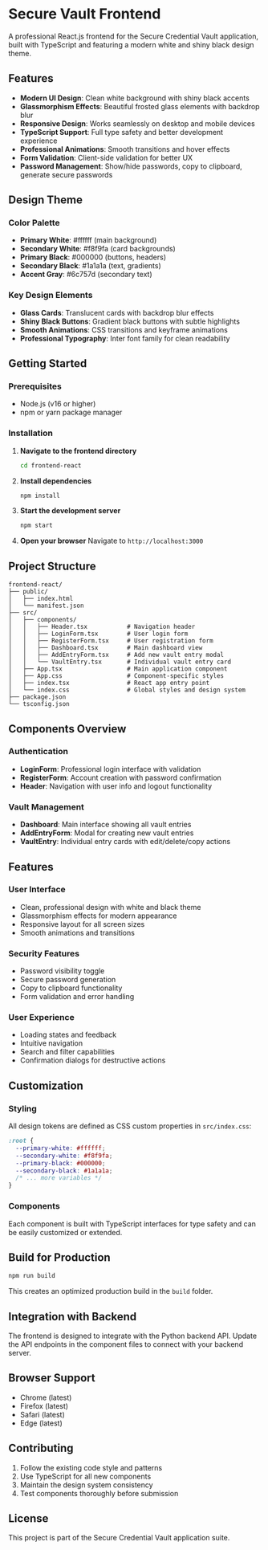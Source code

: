 # Secure Vault Frontend

A professional React.js frontend for the Secure Credential Vault application, built with TypeScript and featuring a modern white and shiny black design theme.

## Features

- **Modern UI Design**: Clean white background with shiny black accents
- **Glassmorphism Effects**: Beautiful frosted glass elements with backdrop blur
- **Responsive Design**: Works seamlessly on desktop and mobile devices
- **TypeScript Support**: Full type safety and better development experience
- **Professional Animations**: Smooth transitions and hover effects
- **Form Validation**: Client-side validation for better UX
- **Password Management**: Show/hide passwords, copy to clipboard, generate secure passwords

## Design Theme

### Color Palette
- **Primary White**: #ffffff (main background)
- **Secondary White**: #f8f9fa (card backgrounds)
- **Primary Black**: #000000 (buttons, headers)
- **Secondary Black**: #1a1a1a (text, gradients)
- **Accent Gray**: #6c757d (secondary text)

### Key Design Elements
- **Glass Cards**: Translucent cards with backdrop blur effects
- **Shiny Black Buttons**: Gradient black buttons with subtle highlights
- **Smooth Animations**: CSS transitions and keyframe animations
- **Professional Typography**: Inter font family for clean readability

## Getting Started

### Prerequisites
- Node.js (v16 or higher)
- npm or yarn package manager

### Installation

1. **Navigate to the frontend directory**
   ```bash
   cd frontend-react
   ```

2. **Install dependencies**
   ```bash
   npm install
   ```

3. **Start the development server**
   ```bash
   npm start
   ```

4. **Open your browser**
   Navigate to `http://localhost:3000`

## Project Structure

```
frontend-react/
├── public/
│   ├── index.html
│   └── manifest.json
├── src/
│   ├── components/
│   │   ├── Header.tsx           # Navigation header
│   │   ├── LoginForm.tsx        # User login form
│   │   ├── RegisterForm.tsx     # User registration form
│   │   ├── Dashboard.tsx        # Main dashboard view
│   │   ├── AddEntryForm.tsx     # Add new vault entry modal
│   │   └── VaultEntry.tsx       # Individual vault entry card
│   ├── App.tsx                  # Main application component
│   ├── App.css                  # Component-specific styles
│   ├── index.tsx                # React app entry point
│   └── index.css                # Global styles and design system
├── package.json
└── tsconfig.json
```

## Components Overview

### Authentication
- **LoginForm**: Professional login interface with validation
- **RegisterForm**: Account creation with password confirmation
- **Header**: Navigation with user info and logout functionality

### Vault Management
- **Dashboard**: Main interface showing all vault entries
- **AddEntryForm**: Modal for creating new vault entries
- **VaultEntry**: Individual entry cards with edit/delete/copy actions

## Features

### User Interface
- Clean, professional design with white and black theme
- Glassmorphism effects for modern appearance
- Responsive layout for all screen sizes
- Smooth animations and transitions

### Security Features
- Password visibility toggle
- Secure password generation
- Copy to clipboard functionality
- Form validation and error handling

### User Experience
- Loading states and feedback
- Intuitive navigation
- Search and filter capabilities
- Confirmation dialogs for destructive actions

## Customization

### Styling
All design tokens are defined as CSS custom properties in `src/index.css`:

```css
:root {
  --primary-white: #ffffff;
  --secondary-white: #f8f9fa;
  --primary-black: #000000;
  --secondary-black: #1a1a1a;
  /* ... more variables */
}
```

### Components
Each component is built with TypeScript interfaces for type safety and can be easily customized or extended.

## Build for Production

```bash
npm run build
```

This creates an optimized production build in the `build` folder.

## Integration with Backend

The frontend is designed to integrate with the Python backend API. Update the API endpoints in the component files to connect with your backend server.

## Browser Support

- Chrome (latest)
- Firefox (latest)
- Safari (latest)
- Edge (latest)

## Contributing

1. Follow the existing code style and patterns
2. Use TypeScript for all new components
3. Maintain the design system consistency
4. Test components thoroughly before submission

## License

This project is part of the Secure Credential Vault application suite.
